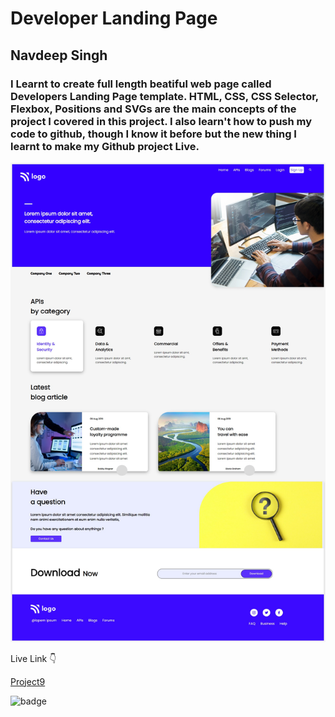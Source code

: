 # Developer Landing Page

## Navdeep Singh

### I Learnt to create full length beatiful web page called Developers Landing Page template. HTML, CSS, CSS Selector, Flexbox, Positions and SVGs are the main concepts of the project I covered in this project. I also learn't how to push my code to github, though I know it before but the new thing I learnt to make my Github project Live.

![](./images/screenshot.png)

Live Link :point_down:

[Project9](https://navdeep-project9.netlify.app/)

![badge](https://img.shields.io/badge/Time-7--8%20hrs-brightgreen)

